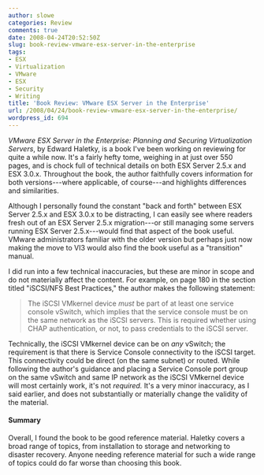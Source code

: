 ```yaml
---
author: slowe
categories: Review
comments: true
date: 2008-04-24T20:52:50Z
slug: book-review-vmware-esx-server-in-the-enterprise
tags:
- ESX
- Virtualization
- VMware
- ESX
- Security
- Writing
title: 'Book Review: VMware ESX Server in the Enterprise'
url: /2008/04/24/book-review-vmware-esx-server-in-the-enterprise/
wordpress_id: 694
---
```


_VMware ESX Server in the Enterprise: Planning and Securing Virtualization Servers_, by Edward Haletky, is a book I've been working on reviewing for quite a while now. It's a fairly hefty tome, weighing in at just over 550 pages, and is chock full of technical details on both ESX Server 2.5.x and ESX 3.0.x. Throughout the book, the author faithfully covers information for both versions---where applicable, of course---and highlights differences and similarities.

Although I personally found the constant "back and forth" between ESX Server 2.5.x and ESX 3.0.x to be distracting, I can easily see where readers fresh out of an ESX Server 2.5.x migration---or still managing some servers running ESX Server 2.5.x---would find that aspect of the book useful. VMware administrators familiar with the older version but perhaps just now making the move to VI3 would also find the book useful as a "transition" manual.

I did run into a few technical inaccuracies, but these are minor in scope and do not materially affect the content. For example, on page 180 in the section titled "iSCSI/NFS Best Practices," the author makes the following statement:

>The iSCSI VMkernel device _must_ be part of at least one service console vSwitch, which implies that the service console must be on the same network as the iSCSI servers. This is required whether using CHAP authentication, or not, to pass credentials to the iSCSI server.

Technically, the iSCSI VMkernel device can be on _any_ vSwitch; the requirement is that there is Service Console connectivity to the iSCSI target. This connectivity could be direct (on the same subnet) or routed. While following the author's guidance and placing a Service Console port group on the same vSwitch and same IP network as the iSCSI VMkernel device will most certainly work, it's not _required._ It's a very minor inaccuracy, as I said earlier, and does not substantially or materially change the validity of the material.

#### Summary

Overall, I found the book to be good reference material. Haletky covers a broad range of topics, from installation to storage and networking to disaster recovery. Anyone needing reference material for such a wide range of topics could do far worse than choosing this book.
